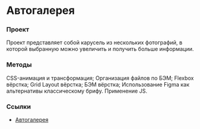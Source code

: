 # Автогалерея

### Проект
Проект представляет собой карусель из нескольких фотографий, в которой выбранную можно увеличить и получить больше информации.


### Методы
CSS-анимация и трансформация;
Организация файлов по БЭМ;
Flexbox вёрстка;
Grid Layout вёрстка;
БЭМ вёрстка;
Использование Figma как альтернативы классическому брифу.
Применение JS.


### Ссылки
* [Автогалерея](https://AFlamme.github.io/GalleryView/index.html)
